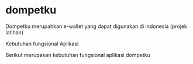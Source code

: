# dompetku
Dompetku merupahkan e-wallet yang dapat digunakan di indonesia (projek latihan)

Kebutuhan fungsional Aplikasi

Berikut merupakan kebutuhan fungsional aplikasi  dompetku
 
